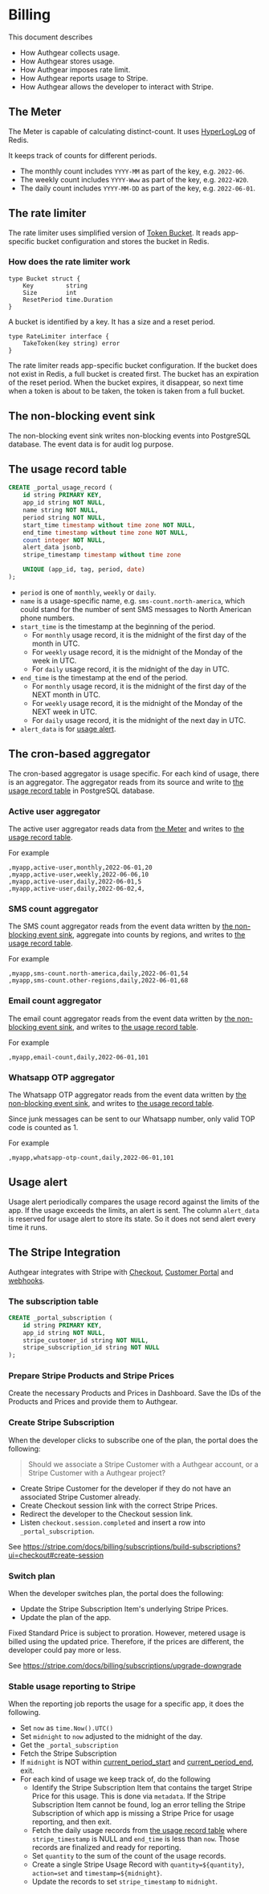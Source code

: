 # Billing

This document describes

- How Authgear collects usage.
- How Authgear stores usage.
- How Authgear imposes rate limit.
- How Authgear reports usage to Stripe.
- How Authgear allows the developer to interact with Stripe.

## The Meter

The Meter is capable of calculating distinct-count.
It uses [HyperLogLog](https://redis.com/redis-best-practices/counting/hyperloglog/) of Redis.

It keeps track of counts for different periods.

- The monthly count includes `YYYY-MM` as part of the key, e.g. `2022-06`.
- The weekly count includes `YYYY-Www` as part of the key, e.g. `2022-W20`.
- The daily count includes `YYYY-MM-DD` as part of the key, e.g. `2022-06-01`.

## The rate limiter

The rate limiter uses simplified version of [Token Bucket](https://en.wikipedia.org/wiki/Token_bucket).
It reads app-specific bucket configuration and stores the bucket in Redis.

### How does the rate limiter work

```golang
type Bucket struct {
    Key         string
    Size        int
    ResetPeriod time.Duration
}
```

A bucket is identified by a key.
It has a size and a reset period.

```golang
type RateLimiter interface {
    TakeToken(key string) error
}
```

The rate limiter reads app-specific bucket configuration.
If the bucket does not exist in Redis, a full bucket is created first.
The bucket has an expiration of the reset period.
When the bucket expires, it disappear,
so next time when a token is about to be taken, the token is taken from a full bucket.

## The non-blocking event sink

The non-blocking event sink writes non-blocking events into PostgreSQL database.
The event data is for audit log purpose.

## The usage record table

```sql
CREATE _portal_usage_record (
    id string PRIMARY KEY,
    app_id string NOT NULL,
    name string NOT NULL,
    period string NOT NULL,
    start_time timestamp without time zone NOT NULL,
    end_time timestamp without time zone NOT NULL,
    count integer NOT NULL,
    alert_data jsonb,
    stripe_timestamp timestamp without time zone

    UNIQUE (app_id, tag, period, date)
);
```

- `period` is one of `monthly`, `weekly` or `daily`.
- `name` is a usage-specific name, e.g. `sms-count.north-america`, which could stand for the number of sent SMS messages to North American phone numbers.
- `start_time` is the timestamp at the beginning of the period.
  - For `monthly` usage record, it is the midnight of the first day of the month in UTC.
  - For `weekly` usage record, it is the midnight of the Monday of the week in UTC.
  - For `daily` usage record, it is the midnight of the day in UTC.
- `end_time` is the timestamp at the end of the period.
  - For `monthly` usage record, it is the midnight of the first day of the NEXT month in UTC.
  - For `weekly` usage record, it is the midnight of the Monday of the NEXT week in UTC.
  - For `daily` usage record, it is the midnight of the next day in UTC.
- `alert_data` is for [usage alert](#usage-alert).

## The cron-based aggregator

The cron-based aggregator is usage specific.
For each kind of usage, there is an aggregator.
The aggregator reads from its source and write to [the usage record table](#the-usage-record-table) in PostgreSQL database.

### Active user aggregator

The active user aggregator reads data from [the Meter](#the-meter) and writes to [the usage record table](#the-usage-record-table).

For example

```csv
,myapp,active-user,monthly,2022-06-01,20
,myapp,active-user,weekly,2022-06-06,10
,myapp,active-user,daily,2022-06-01,5
,myapp,active-user,daily,2022-06-02,4,
```

### SMS count aggregator

The SMS count aggregator reads from the event data written by [the non-blocking event sink](#the-non-blocking-event-sink), aggregate into counts by regions, and writes to [the usage record table](#the-usage-record-table).

For example

```csv
,myapp,sms-count.north-america,daily,2022-06-01,54
,myapp,sms-count.other-regions,daily,2022-06-01,68
```

### Email count aggregator

The email count aggregator reads from the event data written by [the non-blocking event sink](#the-non-blocking-event-sink), and writes to [the usage record table](#the-usage-record-table).

For example

```csv
,myapp,email-count,daily,2022-06-01,101
```

### Whatsapp OTP aggregator

The Whatsapp OTP aggregator reads from the event data written by [the non-blocking event sink](#the-non-blocking-event-sink), and writes to [the usage record table](#the-usage-record-table).

Since junk messages can be sent to our Whatsapp number,
only valid TOP code is counted as 1.

For example

```csv
,myapp,whatsapp-otp-count,daily,2022-06-01,101
```

## Usage alert

Usage alert periodically compares the usage record against the limits of the app.
If the usage exceeds the limits, an alert is sent.
The column `alert_data` is reserved for usage alert to store its state.
So it does not send alert every time it runs.

## The Stripe Integration

Authgear integrates with Stripe with [Checkout](https://stripe.com/docs/payments/checkout), [Customer Portal](https://stripe.com/docs/billing/subscriptions/integrating-customer-portal) and [webhooks](https://stripe.com/docs/webhooks).

### The subscription table

```SQL
CREATE _portal_subscription (
    id string PRIMARY KEY,
    app_id string NOT NULL,
    stripe_customer_id string NOT NULL,
    stripe_subscription_id string NOT NULL
);
```

### Prepare Stripe Products and Stripe Prices

Create the necessary Products and Prices in Dashboard.
Save the IDs of the Products and Prices and provide them to Authgear.

### Create Stripe Subscription

When the developer clicks to subscribe one of the plan, the portal does the following:

> Should we associate a Stripe Customer with a Authgear account, or a Stripe Customer with a Authgear project?

- Create Stripe Customer for the developer if they do not have an associated Stripe Customer already.
- Create Checkout session link with the correct Stripe Prices.
- Redirect the developer to the Checkout session link.
- Listen `checkout.session.completed` and insert a row into `_portal_subscription`.

See https://stripe.com/docs/billing/subscriptions/build-subscriptions?ui=checkout#create-session

### Switch plan

When the developer switches plan, the portal does the following:

- Update the Stripe Subscription Item's underlying Stripe Prices.
- Update the plan of the app.

Fixed Standard Price is subject to proration.
However, metered usage is billed using the updated price.
Therefore, if the prices are different, the developer could pay more or less.

See https://stripe.com/docs/billing/subscriptions/upgrade-downgrade

### Stable usage reporting to Stripe

When the reporting job reports the usage for a specific app, it does the following.

- Set `now` as `time.Now().UTC()`
- Set `midnight` to `now` adjusted to the midnight of the day.
- Get the `_portal_subscription`
- Fetch the Stripe Subscription
- If `midnight` is NOT within [current\_period\_start](https://stripe.com/docs/api/subscriptions/object#subscription_object-current_period_start) and [current\_period\_end](https://stripe.com/docs/api/subscriptions/object#subscription_object-current_period_end), exit.
- For each kind of usage we keep track of, do the following
  - Identify the Stripe Subscription Item that contains the target Stripe Price for this usage. This is done via `metadata`. If the Stripe Subscription Item cannot be found, log an error telling the Stripe Subscription of which app is missing a Stripe Price for usage reporting, and then exit.
  - Fetch the daily usage records from [the usage record table](#the-usage-record-table) where `stripe_timestamp` is NULL and `end_time` is less than `now`. Those records are finalized and ready for reporting.
  - Set `quantity` to the sum of the count of the usage records.
  - Create a single Stripe Usage Record with `quantity=${quantity}`, `action=set` and `timestamp=${midnight}`.
  - Update the records to set `stripe_timestamp` to `midnight`.
